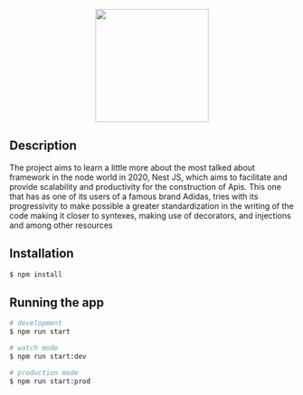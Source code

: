  <p align="center">
    <a href="http://nestjs.com/" target="blank"><img style="width:200px;height:200px;" src="https://d33wubrfki0l68.cloudfront.net/e937e774cbbe23635999615ad5d7732decad182a/26072/logo-small.ede75a6b.svg" /></a>
  </p>

## Description

The project aims to learn a little more about the most talked about framework in the node world in 2020, Nest JS, which aims to facilitate and provide scalability and productivity for the construction of Apis. This one that has as one of its users of a famous brand Adidas, tries with its progressivity to make possible a greater standardization in the writing of the code making it closer to syntexes, making use of decorators, and injections and among other resources

## Installation

```bash
$ npm install
```

## Running the app

```bash
# development
$ npm run start

# watch mode
$ npm run start:dev

# production mode
$ npm run start:prod
```

